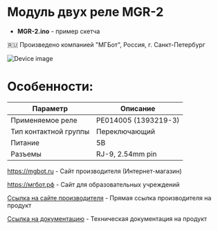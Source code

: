 # Модуль двух реле MGR-2   

- **MGR-2.ino** - пример скетча

🇷🇺 Произведено компанией "МГБот", Россия, г. Санкт-Петербург

![Device image](https://books.mgbot.ru/images/MGR-2.png)

# Особенности:

| Параметр    | Описание |
| ----------- | -----------|
| Применяемое реле   | PE014005 (1393219-3)|
| Тип контактной группы        | Переключающий|
| Питание     | 5В|
| Разъемы     | RJ-9, 2.54mm pin|

https://mgbot.ru  - Сайт производителя (Интернет-магазин)

https://мгбот.рф  - Сайт для образовательных учреждений

[Ссылка на сайте производителя](https://mgbot.ru/catalog/moduli/modul_dvukh_rele_mgr_2_s_razemom_rj_9_/) - Прямая ссылка производителя на продукт

[Ссылка на документацию](https://books.mgbot.ru/devices/MGR-2.pdf) - Техническая документация на продукт